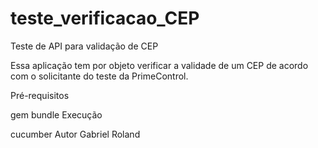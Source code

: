 # teste_verificacao_CEP
Teste de API para validação de CEP

Essa aplicação tem por objeto verificar a validade de um CEP de acordo com o solicitante do teste da PrimeControl.

Pré-requisitos

gem bundle
Execução

cucumber
Autor Gabriel Roland
